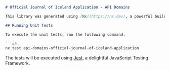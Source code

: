 ```markdown
# Official Journal of Iceland Application - API Domains

This library was generated using [Nx](https://nx.dev), a powerful build system with a modern dev experience.

## Running Unit Tests

To execute the unit tests, run the following command:

```sh
nx test api-domains-official-journal-of-iceland-application
```

The tests will be executed using [Jest](https://jestjs.io), a delightful JavaScript Testing Framework.
```
